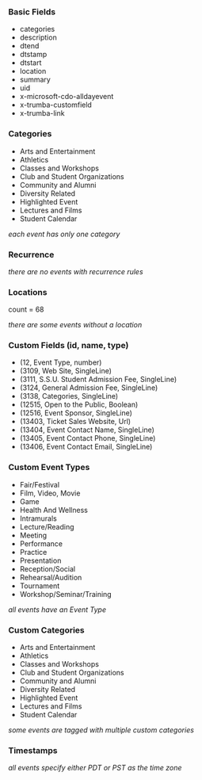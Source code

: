 
### Basic Fields
* categories
* description
* dtend
* dtstamp
* dtstart
* location
* summary
* uid
* x-microsoft-cdo-alldayevent
* x-trumba-customfield
* x-trumba-link

### Categories
* Arts and Entertainment
* Athletics
* Classes and Workshops
* Club and Student Organizations
* Community and Alumni
* Diversity Related
* Highlighted Event
* Lectures and Films
* Student Calendar

*each event has only one category*

### Recurrence
*there are no events with recurrence rules*

### Locations
count = 68

*there are some events without a location*

### Custom Fields (id, name, type)
* (12, Event Type, number)
* (3109, Web Site, SingleLine)
* (3111, S.S.U. Student Admission Fee, SingleLine)
* (3124, General Admission Fee, SingleLine)
* (3138, Categories, SingleLine)
* (12515, Open to the Public, Boolean)
* (12516, Event Sponsor, SingleLine)
* (13403, Ticket Sales Website, Url)
* (13404, Event Contact Name, SingleLine)
* (13405, Event Contact Phone, SingleLine)
* (13406, Event Contact Email, SingleLine)

### Custom Event Types
* Fair/Festival
* Film, Video, Movie
* Game
* Health And Wellness
* Intramurals
* Lecture/Reading
* Meeting
* Performance
* Practice
* Presentation
* Reception/Social
* Rehearsal/Audition
* Tournament
* Workshop/Seminar/Training

*all events have an Event Type*

### Custom Categories
* Arts and Entertainment
* Athletics
* Classes and Workshops
* Club and Student Organizations
* Community and Alumni
* Diversity Related
* Highlighted Event
* Lectures and Films
* Student Calendar

*some events are tagged with multiple custom categories*

### Timestamps
*all events specify either PDT or PST as the time zone*
